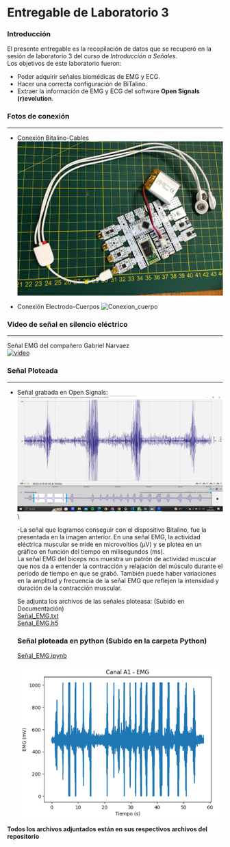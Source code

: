 # Entregable de Laboratorio 3
### **Introducción**
El presente entregable es la recopilación de datos que se recuperó en la sesión de laboratorio 3 del curso de *Introducción a Señales*.\
Los objetivos de este laboratorio fueron:
* Poder adquirir señales biomédicas de EMG y ECG.
* Hacer una correcta configuración de BiTalino.
* Extraer la información de EMG y ECG del software **Open Signals (r)evolution**.


### **Fotos de conexión**
---
* Conexión Bitalino-Cables
![Bitalino](/Imagenes/Entregable-lab3/Bitalino_conexion.jpg)

* Conexión Electrodo-Cuerpos
![Conexion_cuerpo](/Imagenes/Entregable-lab3/Conexi%C3%B3n_cuerpo.jpg)

### **Video de señal en silencio eléctrico**
---
Señal EMG del compañero Gabriel Narvaez\
[![video](https://img.youtube.com/vi/U039oLCqsj0/0.jpg)](https://www.youtube.com/watch?v=U039oLCqsj0)

### **Señal Ploteada**
---
* Señal grabada en Open Signals:
![SS-Open-Signals.png](/Imagenes/Entregable-lab3/SS_OpenSignals.png)\

    -La señal que logramos conseguir con el dispositivo Bitalino, fue la presentada en la imagen anterior.
    En una señal EMG, la actividad eléctrica muscular se mide en microvoltios (µV) y se plotea en un gráfico en función del tiempo en milisegundos (ms).\
    La señal EMG del bíceps nos muestra un patrón de actividad muscular que nos da a entender la contracción y relajación del músculo durante el período de tiempo en que se grabó. También puede haber variaciones en la amplitud y frecuencia de la señal EMG que reflejen la intensidad y duración de la contracción muscular.

    Se adjunta los archivos de las señales ploteasa: (Subido en Documentación)\
    [Señal_EMG.txt](/Documentaci%C3%B3n/Se%C3%B1al_EMG.txt)  
    [Señal_EMG.h5](/Documentaci%C3%B3n/Se%C3%B1al_EMG.h5)

    ### Señal ploteada en python (Subido en la carpeta Python)
    [Señal_EMG.ipynb](/Python/EMGSE%C3%91AL.ipynb)

    ![Ploteo-Python.png](/Imagenes/Entregable-lab3/Ploteo_Python.png)

**Todos los archivos adjuntados están en sus respectivos archivos del repositorio**
